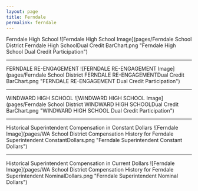 ```yaml
---
layout: page
title: Ferndale
permalink: ferndale
---
```



Ferndale High School
![Ferndale High School Image](pages/Ferndale School District Ferndale High SchoolDual Credit BarChart.png "Ferndale High School Dual Credit Participation")

___

FERNDALE RE-ENGAGEMENT
![FERNDALE RE-ENGAGEMENT Image](pages/Ferndale School District FERNDALE RE-ENGAGEMENTDual Credit BarChart.png "FERNDALE RE-ENGAGEMENT Dual Credit Participation")

___

WINDWARD HIGH SCHOOL
![WINDWARD HIGH SCHOOL Image](pages/Ferndale School District WINDWARD HIGH SCHOOLDual Credit BarChart.png "WINDWARD HIGH SCHOOL Dual Credit Participation")

___

Historical Superintendent Compensation in Constant Dollars
![Ferndale Image](pages/WA School District Compensation History for Ferndale Superintendent ConstantDollars.png "Ferndale Superintendent Constant Dollars")

___

Historical Superintendent Compensation in Current Dollars
![Ferndale Image](pages/WA School District Compensation History for Ferndale Superintendent NominalDollars.png "Ferndale Superintendent Nominal Dollars")